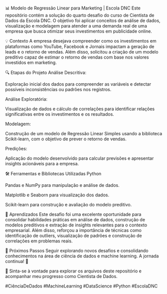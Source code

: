 📊 Modelo de Regressão Linear para Marketing | Escola DNC
Este repositório contém a solução do quarto desafio do curso de Cientista de Dados da Escola DNC. O objetivo foi aplicar conceitos de análise de dados, visualização e modelagem para atender a uma demanda real de uma empresa que busca otimizar seus investimentos em publicidade online.

💡 Contexto
A empresa desejava compreender como os investimentos em plataformas como YouTube, Facebook e Jornais impactam a geração de leads e o retorno de vendas. Além disso, solicitou a criação de um modelo preditivo capaz de estimar o retorno de vendas com base nos valores investidos em marketing.

🔍 Etapas do Projeto
Análise Descritiva:

Exploração inicial dos dados para compreender as variáveis e detectar possíveis inconsistências ou padrões nos registros.

Análise Exploratória:

Visualização de dados e cálculo de correlações para identificar relações significativas entre os investimentos e os resultados.

Modelagem:

Construção de um modelo de Regressão Linear Simples usando a biblioteca Scikit-learn, com o objetivo de prever o retorno de vendas.

Predições:

Aplicação do modelo desenvolvido para calcular previsões e apresentar insights acionáveis para a empresa.

🛠️ Ferramentas e Bibliotecas Utilizadas
Python

Pandas e NumPy para manipulação e análise de dados.

Matplotlib e Seaborn para visualização dos dados.

Scikit-learn para construção e avaliação do modelo preditivo.

🚀 Aprendizados
Este desafio foi uma excelente oportunidade para consolidar habilidades práticas em análise de dados, construção de modelos preditivos e extração de insights relevantes para o contexto empresarial. Além disso, reforçou a importância de técnicas como identificação de outliers, visualização de padrões e construção de correlações em problemas reais.

🌟 Próximos Passos
Seguir explorando novos desafios e consolidando conhecimentos na área de ciência de dados e machine learning. A jornada continua! 🚀

📂 Sinta-se à vontade para explorar os arquivos deste repositório e acompanhar meu progresso como Cientista de Dados.

#CiênciaDeDados #MachineLearning #DataScience #Python #EscolaDNC
